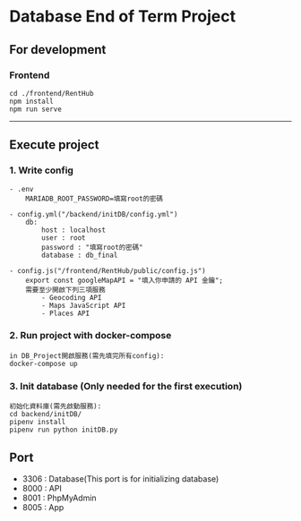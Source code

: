 # Database End of Term Project



## For development

### Frontend
```
cd ./frontend/RentHub
npm install
npm run serve
```

---

## Execute project

### 1. Write config
    - .env
        MARIADB_ROOT_PASSWORD=填寫root的密碼
        
    - config.yml("/backend/initDB/config.yml")
        db:
            host : localhost
            user : root
            password : "填寫root的密碼"
            database : db_final

    - config.js("/frontend/RentHub/public/config.js")
        export const googleMapAPI = "填入你申請的 API 金鑰";
        需要至少開啟下列三項服務
            - Geocoding API
            - Maps JavaScript API
            - Places API

### 2. Run project with docker-compose
```
in DB_Project開啟服務(需先填完所有config):
docker-compose up
```

### 3. Init database (Only needed for the first execution)
```
初始化資料庫(需先啟動服務):
cd backend/initDB/
pipenv install
pipenv run python initDB.py
```

## Port
 - 3306 : Database(This port is for initializing database)
 - 8000 : API
 - 8001 : PhpMyAdmin
 - 8005 : App
